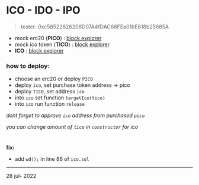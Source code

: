 # ICO - IDO - IPO

> tester: 0xc58522826208D07A4fDAC68FEa01bE618b25685A

- mock erc20 (**PICO**) : [block explorer](https://testnet.bscscan.com/address/0x0dc313c7659fd02e1c7d247faa1075ec50f163c8#code)
- mock ico token (**TICO**) : [block explorer](https://testnet.bscscan.com/address/0xe9205ecb3c32bad2335e0e2c1a8014c9ba9ad095#code)
- **ICO** : [block explorer](https://testnet.bscscan.com/address/0xdc4227f7be667a65bd5f72b4332de1784d4b5334#code)

### how to deploy:
- choose an erc20 or deploy `PICO`
- deploy `ico`, set purchase token address -> pico
- deploy `TICO`, set address `ico`
- into `ico` set function `targetIco(tico)`
- into `ico` run function `release`

*dont forget to approve `ico` address from purchased `pico`*

*you can change amount of `tico` in `constructor` for ico*

#

**fix:**
- add `wd();` in line 86 of `ico.sol`

---

28 jul- 2022
